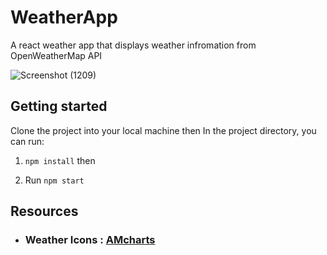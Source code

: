 # WeatherApp

A react weather app that displays weather infromation from OpenWeatherMap API

![Screenshot (1209)](https://user-images.githubusercontent.com/49594431/128355232-7ac30646-313a-4e53-8e3d-aa948c9e7008.png)

## Getting started

Clone the project into your local machine then In the project directory, you can run:

1. `npm install` then

2. Run `npm start`

## Resources

- ### Weather Icons : [AMcharts](https://www.amcharts.com/free-animated-svg-weather-icons/)
